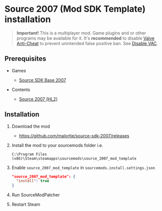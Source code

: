 # Source 2007 (Mod SDK Template) installation

> **Important!** This is a multiplayer mod. Game plugins and or other programs may be available for it. It's **recommended** to disable [Valve Anti-Cheat](https://developer.valvesoftware.com/wiki/Valve_Anti-Cheat) to prevent unintended false positive ban. See [Disable VAC](../disable-vac.md).

## Prerequisites

- Games
  - [Source SDK Base 2007](../../../game-installation/game-installation/source-sdk-base-2007.md)

- Contents
  - [Source 2007 (HL2)](../../../SourceContentInstaller/v0/content-installation/source-2007.md#hl2-content)

## Installation

1. Download the mod

   - <https://github.com/malortie/source-sdk-2007/releases>

2. Install the mod to your sourcemods folder i.e.

   ```text
   C:\Program Files (x86)\Steam\steamapps\sourcemods\source_2007_mod_template
   ```

3. Enable `source_2007_mod_template` in `sourcemods.install.settings.json`

   ```json
   "source_2007_mod_template": {
     "install": true
   }
   ```

4. Run SourceModPatcher
5. Restart Steam
